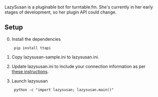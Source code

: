 LazySusan is a pluginable bot for turntable.fm. She's currently in her early
stages of development, so her plugin API could change.

## Setup

0. Install the dependencies

        pip install ttapi

0. Copy lazysusan-sample.ini to lazysusan.ini.

0. Update lazysusan.ini to include your connection information as per [these
instructions](http://alaingilbert.github.com/Turntable-API/bookmarklet.html).

0. Launch lazysusan

        python -c "import lazysusan; lazysusan.main()"
